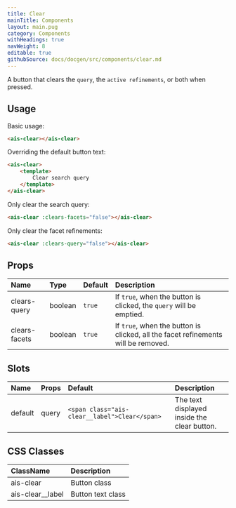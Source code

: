 ```yaml
---
title: Clear
mainTitle: Components
layout: main.pug
category: Components
withHeadings: true
navWeight: 8
editable: true
githubSource: docs/docgen/src/components/clear.md
---
```


A button that clears the `query`, the `active refinements`, or both when pressed.

## Usage

Basic usage:

```html
<ais-clear></ais-clear>
```

Overriding the default button text:

```html
<ais-clear>
	<template>
		Clear search query
	</template>
</ais-clear>
```

Only clear the search query:

```html
<ais-clear :clears-facets="false"></ais-clear>
```

Only clear the facet refinements:

```html
<ais-clear :clears-query="false"></ais-clear>
```

## Props

| Name          | Type    | Default | Description                                                                       |
|:--------------|:--------|:--------|:----------------------------------------------------------------------------------|
| clears-query  | boolean | `true`  | If `true`, when the button is clicked, the `query` will be emptied.               |
| clears-facets | boolean | `true`  | If `true`, when the button is clicked, all the facet refinements will be removed. |

## Slots

| Name    | Props | Default                                       | Description                                 |
|:--------|:------|:----------------------------------------------|:--------------------------------------------|
| default | query | `<span class="ais-clear__label">Clear</span>` | The text displayed inside the clear button. |

## CSS Classes

| ClassName        | Description       |
|:-----------------|:------------------|
| ais-clear        | Button class      |
| ais-clear__label | Button text class |
